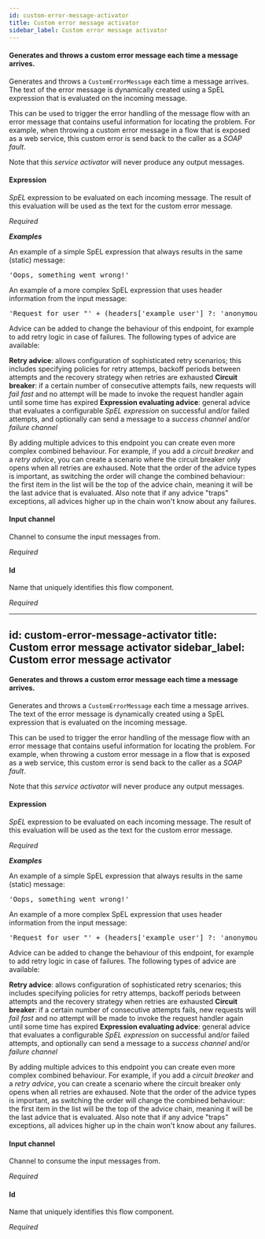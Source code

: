 ```yaml
---
id: custom-error-message-activator
title: Custom error message activator
sidebar_label: Custom error message activator
---
```

#### Generates and throws a custom error message each time a message arrives.
Generates and throws a <code>CustomErrorMessage</code> each time a message arrives. The text of the error message is dynamically created using a SpEL expression that is evaluated on the incoming message.

This can be used to trigger the error handling of the message flow with an error message that contains useful information for locating the problem. For example, when throwing a custom error message in a flow that is exposed as a web service, this custom error is send back to the caller as a <i>SOAP fault</i>.

Note that this <i>service activator</i> will never produce any output messages.

#### Expression
<i>SpEL</i> expression to be evaluated on each incoming message. The result of this evaluation will be used as the text for the custom error message.

<i>Required</i>


<i><b>Examples</b></i>

An example of a simple SpEL expression that always results in the same (static) message:
<pre>
'Oops, something went wrong!'
</pre>

An example of a more complex SpEL expression that uses header information from the input message:
<pre>
'Request for user "' + (headers['example_user'] ?: 'anonymous') + '" failed.'
</pre>


Advice can be added to change the behaviour of this endpoint, for example to add retry logic in case of failures. The following types of advice are available:

<b>Retry advice</b>: allows configuration of sophisticated retry scenarios; this includes specifying policies for retry attemps, backoff periods between attempts and the recovery strategy when retries are exhausted
<b>Circuit breaker</b>: if a certain number of consecutive attempts fails, new requests will <i>fail fast</i> and no attempt will be made to invoke the request handler again until some time has expired
<b>Expression evaluating advice</b>: general advice that evaluates a configurable <i>SpEL expression</i> on successful and/or failed attempts, and optionally can send a message to a <i>success channel</i> and/or <i>failure channel</i>

By adding multiple advices to this endpoint you can create even more complex combined behaviour. For example, if you add a <i>circuit breaker</i> and a <i>retry advice</i>, you can create a scenario where the circuit breaker only opens when all retries are exhaused. Note that the order of the advice types is important, as switching the order will change the combined behaviour: the first item in the list will be the top of the advice chain, meaning it will be the last advice that is evaluated. Also note that if any advice "traps" exceptions, all advices higher up in the chain won't know about any failures.

#### Input channel
Channel to consume the input messages from.

<i>Required</i>

#### Id
Name that uniquely identifies this flow component.

<i>Required</i>

---
id: custom-error-message-activator
title: Custom error message activator
sidebar_label: Custom error message activator
---
#### Generates and throws a custom error message each time a message arrives.
Generates and throws a <code>CustomErrorMessage</code> each time a message arrives. The text of the error message is dynamically created using a SpEL expression that is evaluated on the incoming message.

This can be used to trigger the error handling of the message flow with an error message that contains useful information for locating the problem. For example, when throwing a custom error message in a flow that is exposed as a web service, this custom error is send back to the caller as a <i>SOAP fault</i>.

Note that this <i>service activator</i> will never produce any output messages.

#### Expression
<i>SpEL</i> expression to be evaluated on each incoming message. The result of this evaluation will be used as the text for the custom error message.

<i>Required</i>


<i><b>Examples</b></i>

An example of a simple SpEL expression that always results in the same (static) message:
<pre>
'Oops, something went wrong!'
</pre>

An example of a more complex SpEL expression that uses header information from the input message:
<pre>
'Request for user "' + (headers['example_user'] ?: 'anonymous') + '" failed.'
</pre>


Advice can be added to change the behaviour of this endpoint, for example to add retry logic in case of failures. The following types of advice are available:

<b>Retry advice</b>: allows configuration of sophisticated retry scenarios; this includes specifying policies for retry attemps, backoff periods between attempts and the recovery strategy when retries are exhausted
<b>Circuit breaker</b>: if a certain number of consecutive attempts fails, new requests will <i>fail fast</i> and no attempt will be made to invoke the request handler again until some time has expired
<b>Expression evaluating advice</b>: general advice that evaluates a configurable <i>SpEL expression</i> on successful and/or failed attempts, and optionally can send a message to a <i>success channel</i> and/or <i>failure channel</i>

By adding multiple advices to this endpoint you can create even more complex combined behaviour. For example, if you add a <i>circuit breaker</i> and a <i>retry advice</i>, you can create a scenario where the circuit breaker only opens when all retries are exhaused. Note that the order of the advice types is important, as switching the order will change the combined behaviour: the first item in the list will be the top of the advice chain, meaning it will be the last advice that is evaluated. Also note that if any advice "traps" exceptions, all advices higher up in the chain won't know about any failures.

#### Input channel
Channel to consume the input messages from.

<i>Required</i>

#### Id
Name that uniquely identifies this flow component.

<i>Required</i>

